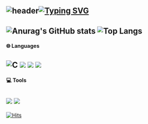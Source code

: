 ![header](https://capsule-render.vercel.app/api?type=waving&color=0:EEFF00,100:a82da8&text=&animation=twinkling&height=90)[![Typing SVG](https://readme-typing-svg.demolab.com?font=Alkatra&weight=500&size=55&duration=3500&pause=3&color=FFB6C1&center=false&vCenter=false&multiline=true&repeat=false&width=1000&height=100&lines=👋+I’m+leeeyubin)](https://git.io/typing-svg)
---
![Anurag's GitHub stats](https://github-readme-stats.vercel.app/api?username=leeeyubin&show_icons=true&theme=radical)
![Top Langs](https://github-readme-stats.vercel.app/api/top-langs/?username=leeeyubin&layout=compact&theme=radical)
---
 #### 🌐 Languages
![C](https://img.shields.io/badge/c-%2300599C.svg?style=flat&logo=c&logoColor=white) <img src="https://img.shields.io/badge/Java-007396?style=flat&logo=Java&logoColor=white"/> <img src="https://img.shields.io/badge/C++-00599C?style=flat&logo=c%2B%2B&logoColor=white"> <img src="https://img.shields.io/badge/Kotlin-7F52FF?style=flat&logo=kotlin&logoColor=white">
---
#### 💻 Tools
<img src="https://img.shields.io/badge/github-181717?style=flat&logo=github&logoColor=white"> <img src="https://img.shields.io/badge/Andoid Studio-3DDC84?style=flat&logo=android studio&logoColor=white"> <br>
---
[![Hits](https://hits.seeyoufarm.com/api/count/incr/badge.svg?url=https%3A%2F%2Fgithub.com%2Fleeeyubin&count_bg=%23FFB6C1&title_bg=%23555555&icon=&icon_color=%23E7E7E7&title=hits&edge_flat=false)](https://hits.seeyoufarm.com)
